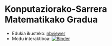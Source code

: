 # Konputaziorako-Sarrera Matematikako Gradua

* Edukia ikusteko: [nbviewer](https://nbviewer.jupyter.org/github/mpenagar/Konputaziorako-Sarrera)
* Modu interaktiboa: [![Binder](https://mybinder.org/badge_logo.svg)](https://mybinder.org/v2/gh/mpenagar/Konputaziorako-Sarrera/master)
